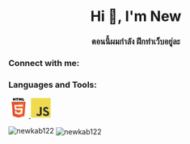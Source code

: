 <h1 align="center">Hi 👋, I'm New</h1>
<h3 align="center">ตอนนี้ผมกำลัง ฝึกทำเว็บอยู่ละ</h3>

<h3 align="left">Connect with me:</h3>
<p align="left">
</p>

<h3 align="left">Languages and Tools:</h3>
<p align="left"> <a href="https://www.w3.org/html/" target="_blank" rel="noreferrer"> <img src="https://raw.githubusercontent.com/devicons/devicon/master/icons/html5/html5-original-wordmark.svg" alt="html5" width="40" height="40"/> </a> <a href="https://developer.mozilla.org/en-US/docs/Web/JavaScript" target="_blank" rel="noreferrer"> <img src="https://raw.githubusercontent.com/devicons/devicon/master/icons/javascript/javascript-original.svg" alt="javascript" width="40" height="40"/> </a> </p>

<p><img align="left" src="https://github-readme-stats.vercel.app/api/top-langs?username=newkab122&show_icons=true&locale=en&layout=compact" alt="newkab122" /></p>

<p>&nbsp;<img align="center" src="https://github-readme-stats.vercel.app/api?username=newkab122&show_icons=true&locale=en" alt="newkab122" /></p>
